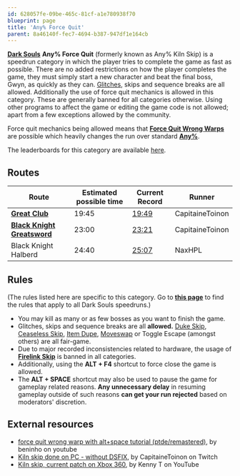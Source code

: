 ```yaml
---
id: 628057fe-09be-465c-81cf-a1e780938f70
blueprint: page
title: 'Any% Force Quit'
parent: 8a46140f-fec7-4694-b387-947df1e164cb
---
```

[**Dark Souls**](/darksouls)  **Any% Force Quit** (formerly known as Any% Kiln Skip) is a speedrun category in which the player tries to complete the game as fast as possible. There are no added restrictions on how the player completes the game, they must simply start a new character and beat the final boss, Gwyn, as quickly as they can. [Glitches](/glitches), skips and sequence breaks are all allowed. Additionally the use of force quit mechanics is allowed in this category. These are generally banned for all categories otherwise. Using other programs to affect the game or editing the game code is not allowed; apart from a few exceptions allowed by the community.

Force quit mechanics being allowed means that [**Force Quit Wrong Warps**](/darksouls/wrong-warp) are possible which heavily changes the run over standard [**Any%**](/darksouls/any).

The leaderboards for this category are available [here](https://www.speedrun.com/darksouls/any_force_quit).

## Routes

| Route | Estimated possible time | Current Record | Runner |
| --- | --- | --- | --- |
| [**Great Club**](/darksouls/great-club-any-kiln-skip) | 19:45 | [19:49](youtu.be/UD6Ogi2a_iM) | CapitaineToinon |
| [**Black Knight Greatsword**](/darksouls/black-knight-greatsword-any-kiln-skip) | 23:00 | [23:21](youtube.com/watch?v=SQCjNFssgs0) | CapitaineToinon |
| Black Knight Halberd | 24:40 | [25:07](www.youtube.com/watch?v=oGrqR_9PNS8) | NaxHPL |

## Rules

(The rules listed here are specific to this category. Go to [**this page**](/darksouls#rules) to find the rules that apply to all Dark Souls speedruns.)

- You may kill as many or as few bosses as you want to finish the game.
- Glitches, skips and sequence breaks are all **allowed.**                                [Duke Skip](/darksouls/duke-skip), [Ceaseless Skip](/darksouls/ceaseless-skip), [Item Dupe](/darksouls/item-dupe), [Moveswap](/darksouls/moveswap) or Toggle Escape (amongst others) are all fair-game.
- Due to major recorded inconsistencies related to hardware, the usage of [**Firelink Skip**](/darksouls/firelink-skip) is banned in all categories.
- Additionally, using the **ALT + F4** shortcut to force close the game is allowed.
- The **ALT + SPACE** shortcut may also be used to pause the game for gameplay related reasons. **Any unnecessary delay** in resuming gameplay outside of such reasons **can get your run rejected** based on moderators' discretion.

## External resources

- [force quit wrong warp with alt+space tutorial (ptde/remastered)](https://youtu.be/EbAIdFfbqJo), by beninho on youtube
- [Kiln skip done on PC - without DSFIX](//www.twitch.tv/capitainetoinon/v/88788342), by CapitaineToinon on Twitch
- [Kiln skip, current patch on Xbox 360](//www.youtube.com/watch?v=Z77Hk6AZ9Jw), by Kenny T on YouTube
